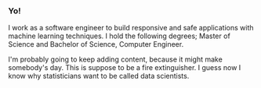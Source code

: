 ### Yo!
I work as a software engineer to build responsive and safe applications with machine learning techniques.
I hold the following degrees; Master of Science and Bachelor of Science, Computer Engineer. 

I'm probably going to keep adding content, because it might make somebody's day.
This is suppose to be a fire extinguisher. I guess now I know why statisticians want to be called data scientists.
